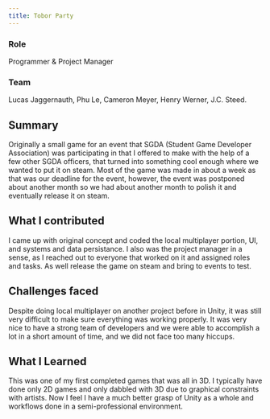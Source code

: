 ```yaml
---
title: Tobor Party
---
```


### Role

Programmer & Project Manager

### Team

Lucas Jaggernauth, Phu Le, Cameron Meyer, Henry Werner, J.C. Steed.

## Summary

Originally a small game for an event that SGDA (Student Game Developer Association) was participating in that I offered to make with the help of a few other SGDA officers, that turned into something cool enough where we wanted to put it on steam. Most of the game was made in about a week as that was our deadline for the event, however, the event was postponed about another month so we had about another month to polish it and eventually release it on steam.

## What I contributed

I came up with original concept and coded the local multiplayer portion, UI, and systems and data persistance. I also was the project manager in a sense, as I reached out to everyone that worked on it and assigned roles and tasks. As well release the game on steam and bring to events to test.

## Challenges faced

Despite doing local multiplayer on another project before in Unity, it was still very difficult to make sure everything was working properly. It was very nice to have a strong team of developers and we were able to accomplish a lot in a short amount of time, and we did not face too many hiccups.

## What I Learned

This was one of my first completed games that was all in 3D. I typically have done only 2D games and only dabbled with 3D due to graphical constraints with artists. Now I feel I have a much better grasp of Unity as a whole and workflows done in a semi-professional environment.
